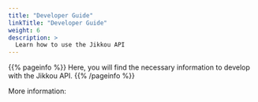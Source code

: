 ```yaml
---
title: "Developer Guide"
linkTitle: "Developer Guide"
weight: 6
description: >
  Learn how to use the Jikkou API
---
```


{{% pageinfo %}}
Here, you will find the necessary information to develop with the Jikkou API.
{{% /pageinfo %}}

More information:

